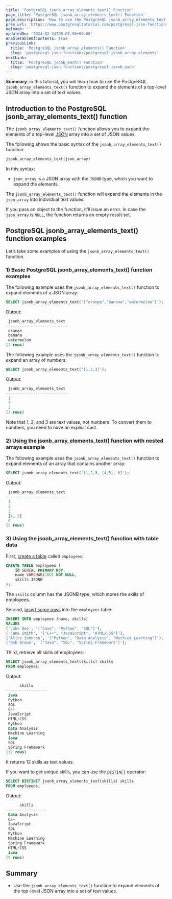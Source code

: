 ```yaml
---
title: 'PostgreSQL jsonb_array_elements_text() Function'
page_title: 'PostgreSQL jsonb_array_elements_text() Function'
page_description: 'How to use the PostgreSQL jsonb_array_elements_text() function to expand the elements of a top-level JSON array into a set of text values.'
prev_url: 'https://www.postgresqltutorial.com/postgresql-json-functions/postgresql-jsonb_array_elements_text/'
ogImage: ''
updatedOn: '2024-02-24T08:07:50+00:00'
enableTableOfContents: true
previousLink:
  title: 'PostgreSQL jsonb_array_elements() Function'
  slug: 'postgresql-json-functions/postgresql-jsonb_array_elements'
nextLink:
  title: 'PostgreSQL jsonb_each() Function'
  slug: 'postgresql-json-functions/postgresql-jsonb_each'
---
```


**Summary**: in this tutorial, you will learn how to use the PostgreSQL `jsonb_array_elements_text()` function to expand the elements of a top\-level JSON array into a set of text values.

## Introduction to the PostgreSQL jsonb_array_elements_text() function

The `jsonb_array_elements_text()` function allows you to expand the elements of a top\-level [JSON](../postgresql-tutorial/postgresql-json) array into a set of JSON values.

The following shows the basic syntax of the `jsonb_array_elements_text()` function:

```sql
jsonb_array_elements_text(json_array)
```

In this syntax:

- `json_array` is a JSON array with the `JSONB` type, which you want to expand the elements.

The `jsonb_array_elements_text()` function will expand the elements in the `json_array` into individual text values.

If you pass an object to the function, it’ll issue an error. In case the `json_array` is `NULL`, the function returns an empty result set.

## PostgreSQL jsonb_array_elements_text() function examples

Let’s take some examples of using the `jsonb_array_elements_text()` function.

### 1\) Basic PostgreSQL jsonb_array_elements_text() function examples

The following example uses the `jsonb_array_elements_text()` function to expand elements of a JSON array:

```sql
SELECT jsonb_array_elements_text('["orange","banana","watermelon"]');
```

Output:

```sql
 jsonb_array_elements_text
---------------------------
 orange
 banana
 watermelon
(3 rows)
```

The following example uses the `jsonb_array_elements_text()` function to expand an array of numbers:

```sql
SELECT jsonb_array_elements_text('[1,2,3]');
```

Output:

```sql
 jsonb_array_elements_text
---------------------------
 1
 2
 3
(3 rows)
```

Note that 1, 2, and 3 are text values, not numbers. To convert them to numbers, you need to have an explicit cast.

### 2\) Using the jsonb_array_elements_text() function with nested arrays example

The following example uses the `jsonb_array_elements_text()` function to expand elements of an array that contains another array:

```sql
SELECT jsonb_array_elements_text('[1,2,3, [4,5], 6]');
```

Output:

```sql
 jsonb_array_elements_text
---------------------------
 1
 2
 3
 [4, 5]
 6
(5 rows)
```

### 3\) Using the jsonb_array_elements_text() function with table data

First, [create a table](../postgresql-tutorial/postgresql-create-table) called `employees`:

```sql
CREATE TABLE employees (
    id SERIAL PRIMARY KEY,
    name VARCHAR(100) NOT NULL,
    skills JSONB
);
```

The `skills` column has the JSONB type, which stores the skills of employees.

Second, [insert some rows](../postgresql-tutorial/postgresql-insert-multiple-rows) into the `employees` table:

```sql
INSERT INTO employees (name, skills)
VALUES
('John Doe', '["Java", "Python", "SQL"]'),
('Jane Smith', '["C++", "JavaScript", "HTML/CSS"]'),
('Alice Johnson', '["Python", "Data Analysis", "Machine Learning"]'),
('Bob Brown', '["Java", "SQL", "Spring Framework"]');
```

Third, retrieve all skills of employees:

```sql
SELECT jsonb_array_elements_text(skills) skills
FROM employees;
```

Output:

```sql
      skills
------------------
 Java
 Python
 SQL
 C++
 JavaScript
 HTML/CSS
 Python
 Data Analysis
 Machine Learning
 Java
 SQL
 Spring Framework
(12 rows)
```

It returns 12 skills as text values.

If you want to get unique skills, you can use the [`DISTINCT`](../postgresql-tutorial/postgresql-select-distinct) operator:

```sql
SELECT DISTINCT jsonb_array_elements_text(skills) skills
FROM employees;
```

Output:

```sql
      skills
------------------
 Data Analysis
 C++
 JavaScript
 SQL
 Python
 Machine Learning
 Spring Framework
 HTML/CSS
 Java
(9 rows)
```

## Summary

- Use the `jsonb_array_elements_text()` function to expand elements of the top\-level JSON array into a set of text values.
